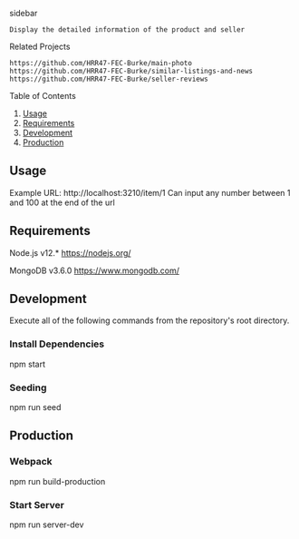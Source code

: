 sidebar

    Display the detailed information of the product and seller

Related Projects

    https://github.com/HRR47-FEC-Burke/main-photo
    https://github.com/HRR47-FEC-Burke/similar-listings-and-news
    https://github.com/HRR47-FEC-Burke/seller-reviews

Table of Contents

1. [Usage](#Usage)
2. [Requirements](#Requirements)
3. [Development](#Development)
4. [Production](#Production)

## Usage

Example URL: http://localhost:3210/item/1
Can input any number between 1 and 100 at the end of the url

## Requirements

Node.js v12.*
https://nodejs.org/

MongoDB v3.6.0
https://www.mongodb.com/

## Development

Execute all of the following commands from the repository's root directory.

### Install Dependencies

npm start

### Seeding

npm run seed

## Production

### Webpack

npm run build-production

### Start Server

npm run server-dev
